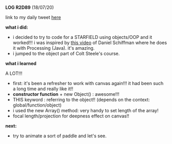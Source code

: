 **LOG R2D89** (18/07/20)

link to my daily tweet [here](https://twitter.com/Nightcoder2/status/1284625010103947264)


**what i did:**

- i decided to try to code for a STARFIELD using objects/OOP and it worked!!! i was inspired by [this video](https://www.youtube.com/watch?v=17WoOqgXsRM) of Daniel Schiffman where he does it with Processing (Java). it's amazing.
- i jumped to the object part of Colt Steele's course.

**what i learned**

A LOT!!!
- first: it's been a refresher to work with canvas again!!! it had been such a long time and really like it!!
- **constructor function** + new Object() : awesome!!!
- THIS keyword : referring to the object!! (depends on the context: global/function/object)
- i used the new Array() method: very handy to set length of the array!
- focal length/projection for deepness effect on canvas!!

**next:**

- try to animate a sort of paddle and let's see.
